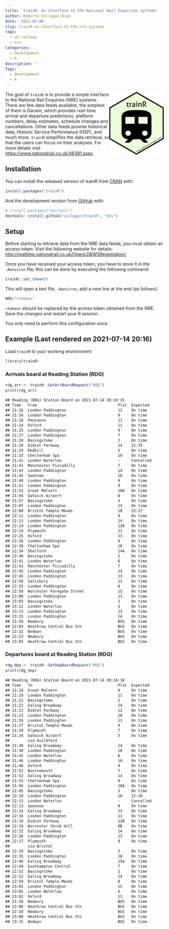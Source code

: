 ```yaml
---
title: 'trainR: An Interface to the National Rail Enquiries Systems'
author: Roberto Villegas-Diaz
date: '2021-02-08'
slug: trainR-an-interface-to-the-nre-systems
tags:
  - uk-railway
  - nre
Categories:
  - Development
  - R
Description: ''
Tags:
  - Development
  - R
---
```


<img src="https://raw.githubusercontent.com/villegar/trainR/main/inst/images/logo.png" alt="logo" align="right" height=200px/>

The goal of `trainR` is to provide a simple interface to the 
National Rail Enquiries (NRE) systems. There are few data feeds 
available, the simplest of them is Darwin, which provides real-time 
arrival and departure predictions, platform numbers, delay estimates, 
schedule changes and cancellations. Other data feeds provide historical 
data, Historic Service Performance (HSP), and much more. `trainR` 
simplifies the data retrieval, so that the users can focus on their 
analyses. For more details visit 
https://www.nationalrail.co.uk/46391.aspx.

## Installation

You can install the released version of trainR from [CRAN](https://CRAN.R-project.org) with:

``` r
install.packages("trainR")
```

And the development version from [GitHub](https://github.com/) with:

``` r
# install.packages("devtools")
devtools::install_github("villegar/trainR", "dev")
```

## Setup
Before starting to retrieve data from the NRE data feeds, you must obtain an access token. 
Visit the following website for details: http://realtime.nationalrail.co.uk/OpenLDBWSRegistration/

Once you have received your access token, you have to store it in the `.Renviron` file; this can be 
done by executing the following command:


```r
trainR::set_token()
```

This will open a text file, `.Renviron`, add a new line at the end (as follows):

```bash
NRE="<token>"
```

`<token>` should be replaced by the access token obtained from the NRE. Save the changes and restart 
your R session.

You only need to perform this configuration once.

## Example (Last rendered on 2021-07-14 20:16)

Load `trainR` to your working environment:

```r
library(trainR)
```

### Arrivals board at Reading Station (RDG)


```r
rdg_arr <- trainR::GetArrBoardRequest("RDG")
print(rdg_arr)
```

```
## Reading (RDG) Station Board on 2021-07-14 20:16:35
## Time   From                                    Plat  Expected
## 21:16  London Paddington                       12    On time
## 21:16  London Paddington                       9     On time
## 21:18  Penzance                                11    On time
## 21:24  Oxford                                  11    On time
## 21:25  London Paddington                       9     On time
## 21:27  London Paddington                       7     On time
## 21:28  Basingstoke                             2     On time
## 21:29  Didcot Parkway                          14    21:35
## 21:29  Redhill                                 5     On time
## 21:33  Cheltenham Spa                          10    On time
## 21:41  London Waterloo                         -     Cancelled
## 21:41  Manchester Piccadilly                   7     On time
## 21:43  London Paddington                       14    On time
## 21:44  Swansea                                 10    On time
## 21:46  London Paddington                       9     On time
## 21:51  London Paddington                       9     On time
## 21:53  Great Malvern                           10A   On time
## 21:56  Gatwick Airport                         8     On time
## 21:57  Basingstoke                             3     On time
## 22:07  London Paddington                       13    On time
## 22:08  Bristol Temple Meads                    10    22:27
## 22:11  London Paddington                       9     On time
## 22:13  London Paddington                       14    On time
## 22:14  London Paddington                       12B   On time
## 22:14  Plymouth                                11    On time
## 22:25  Oxford                                  13    On time
## 22:26  London Paddington                       9     On time
## 22:30  Cheltenham Spa                          10    On time
## 22:34  Shalford                                14A   On time
## 22:40  Basingstoke                             2     On time
## 22:41  London Waterloo                         6     On time
## 22:41  Manchester Piccadilly                   7     On time
## 22:43  London Paddington                       14    On time
## 22:45  London Paddington                       13    On time
## 22:50  Salisbury                               11    On time
## 22:55  London Paddington                       8     On time
## 22:59  Worcester Foregate Street               15    On time
## 23:00  London Paddington                       13    On time
## 23:03  Basingstoke                             2     On time
## 23:12  London Waterloo                         5     On time
## 23:13  London Paddington                       13    On time
## 23:15  London Paddington                       14    On time
## 21:50  Newbury                                 BUS   On time
## 22:03  Heathrow Central Bus Stn                BUS   On time
## 22:32  Bedwyn                                  BUS   On time
## 22:53  Newbury                                 BUS   On time
## 23:03  Heathrow Central Bus Stn                BUS   On time
```

### Departures board at Reading Station (RDG)


```r
rdg_dep <- trainR::GetDepBoardRequest("RDG")
print(rdg_dep)
```

```
## Reading (RDG) Station Board on 2021-07-14 20:16:38
## Time   To                                      Plat  Expected
## 21:18  Great Malvern                           9     On time
## 21:19  London Paddington                       11    On time
## 21:22  Basingstoke                             2     On time
## 21:22  Ealing Broadway                         14    On time
## 21:23  Didcot Parkway                          12    On time
## 21:23  London Paddington                       10    On time
## 21:26  London Paddington                       11    On time
## 21:27  Bristol Temple Meads                    9     On time
## 21:29  Plymouth                                7     On time
## 21:34  Gatwick Airport                         5     On time
##        via Guildford                           
## 21:38  Ealing Broadway                         14    On time
## 21:38  London Paddington                       10    On time
## 21:42  London Waterloo                         6     On time
## 21:46  London Paddington                       10    On time
## 21:48  Oxford                                  9     On time
## 21:52  Bournemouth                             7     On time
## 21:52  Ealing Broadway                         14    On time
## 21:53  Cheltenham Spa                          9     On time
## 21:56  London Paddington                       10A   On time
## 22:05  Basingstoke                             3     On time
## 22:10  London Paddington                       10    22:28
## 22:12  London Waterloo                         -     Cancelled
## 22:13  Swansea                                 9     On time
## 22:14  Ealing Broadway                         13    On time
## 22:16  London Paddington                       11    On time
## 22:18  Didcot Parkway                          12B   On time
## 22:18  Worcester Shrub Hill                    8B    On time
## 22:22  Ealing Broadway                         14    On time
## 22:26  London Paddington                       13    On time
## 22:27  Plymouth                                9     On time
##        via Bristol                             
## 22:29  Basingstoke                             2     On time
## 22:35  London Paddington                       10    On time
## 22:48  Ealing Broadway                         15A   On time
## 22:49  Southampton Central                     7     On time
## 22:52  Basingstoke                             2     On time
## 22:52  Ealing Broadway                         14    On time
## 22:59  Bristol Temple Meads                    8     On time
## 23:01  London Paddington                       15    On time
## 23:02  London Waterloo                         6     On time
## 23:02  Oxford                                  13    On time
## 21:20  Newbury                                 BUS   On time
## 22:00  Heathrow Central Bus Stn                BUS   On time
## 22:10  Newbury                                 BUS   On time
## 23:00  Heathrow Central Bus Stn                BUS   On time
## 23:15  Bedwyn                                  BUS   On time
```
